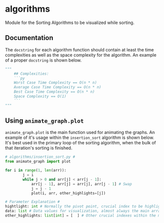 # **algorithms**
Module for the Sorting Algorithms to be visualized while sorting.

## **Documentation**
The `docstring` for each algorithm function should contain at least the time complexities as well as the space complexity for the algorithm. An example of a proper `docstring` is shown below.

```py
"""
    ## Complexities:
    ```py
    Worst Case Time Complexity == O(n * n)
    Average Case Time Complexity == O(n * n)
    Best Case Time Complexity == O(n * n)
    Space Complexity == O(1)
    ```
"""
```

## **Using `animate_graph.plot`**
`animate_graph.plot` is the main function used for animating the graphs.
An example of it's usage within the `insertion_sort` algorithm is shown below.
It's best used in the primary loop of the sorting algorithm,
when the bulk of that iteration's sorting is finished.

```py
# algorithms/insertion_sort.py #
from animate_graph import plot

for i in range(1, len(arr)):
        j = i
        while j > 0 and arr[j] < arr[j - 1]:
            arr[j - 1], arr[j] = arr[j], arr[j - 1] # Swap
            j = j - 1
            plot(i, arr, other_highlights=[j])
```

```py
# Parameter Explanation #
hightlight: int # Normally the pivot point, crucial index to be highlighted in the visualization.
data: list # Data values for visualization, almost always the main array being sorted.
other_highlights: list[int] = [  ] # Other crucial indexes within the main array.
```